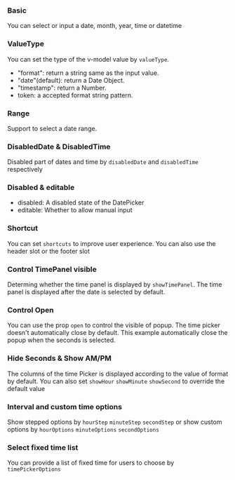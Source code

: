 <!-- Basic -->

### Basic

You can select or input a date, month, year, time or datetime

<!-- ValueType -->

### ValueType

You can set the type of the v-model value by `valueType`.

- "format": return a string same as the input value.
- "date"(default): return a Date Object.
- "timestamp": return a Number.
- token: a accepted format string pattern.

<!-- Range -->

### Range

Support to select a date range.

<!-- DisabledDateTime -->

### DisabledDate & DisabledTime

Disabled part of dates and time by `disabledDate` and `disabledTime` respectively

<!-- Disabled -->

### Disabled & editable

- disabled: A disabled state of the DatePicker
- editable: Whether to allow manual input

<!-- Shortcut -->

### Shortcut

You can set `shortcuts` to improve user experience.
You can also use the header slot or the footer slot

<!-- ControlTimePanel -->

### Control TimePanel visible

Determing whether the time panel is displayed by `showTimePanel`.
The time panel is displayed after the date is selected by default.

<!-- ControlOpen -->

### Control Open

You can use the prop `open` to control the visible of popup.
The time picker doesn't automatically close by default.
This example automatically close the popup when the seconds is selected.

<!-- HideSeconds -->

### Hide Seconds & Show AM/PM

The columns of the time Picker is displayed according to the value of format by default.
You can also set `showHour` `showMinute` `showSecond` to override the default value

<!-- MinuteStep -->

### Interval and custom time options

Show stepped options by `hourStep` `minuteStep` `secondStep` or show custom options by `hourOptions` `minuteOptions` `secondOptions`

<!-- FixedTimeList -->

### Select fixed time list

You can provide a list of fixed time for users to choose by `timePickerOptions`
